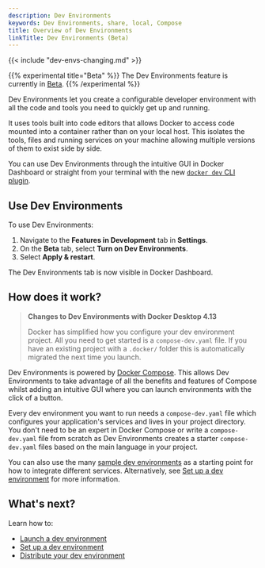 ```yaml
---
description: Dev Environments
keywords: Dev Environments, share, local, Compose
title: Overview of Dev Environments
linkTitle: Dev Environments (Beta)
---
```


{{< include "dev-envs-changing.md" >}}

{{% experimental title="Beta" %}}
The Dev Environments feature is currently in [Beta](../../release-lifecycle.md#beta). 
{{% /experimental %}}

Dev Environments let you create a configurable developer environment with all the code and tools you need to quickly get up and running. 

It uses tools built into code editors that allows Docker to access code mounted into a container rather than on your local host. This isolates the tools, files and running services on your machine allowing multiple versions of them to exist side by side.

You can use Dev Environments through the intuitive GUI in Docker Dashboard or straight from your terminal with the new [`docker dev` CLI plugin](dev-cli.md).

## Use Dev Environments

To use Dev Environments: 
1. Navigate to the **Features in Development** tab in **Settings**. 
2. On the **Beta** tab, select **Turn on Dev Environments**. 
3. Select **Apply & restart**. 

The Dev Environments tab is now visible in Docker Dashboard. 

## How does it work?

>**Changes to Dev Environments with Docker Desktop 4.13**
>
>Docker has simplified how you configure your dev environment project. All you need to get started is a `compose-dev.yaml` file. If you have an existing project with a `.docker/` folder this is automatically migrated the next time you launch.

Dev Environments is powered by [Docker Compose](/compose/). This allows Dev Environments to take advantage of all the benefits and features of Compose whilst adding an intuitive GUI where you can launch environments with the click of a button.

Every dev environment you want to run needs a `compose-dev.yaml` file which configures your application's services and lives in your project directory. You don't need to be an expert in Docker Compose or write a `compose-dev.yaml` file from scratch as Dev Environments creates a starter `compose-dev.yaml` files based on the main language in your project. 

You can also use the many [sample dev environments](https://github.com/docker/awesome-compose) as a starting point for how to integrate different services. Alternatively, see [Set up a dev environment](set-up.md) for more information. 

## What's next?

Learn how to:
- [Launch a dev environment](create-dev-env.md)
- [Set up a dev environment](set-up.md)
- [Distribute your dev environment](share.md)
